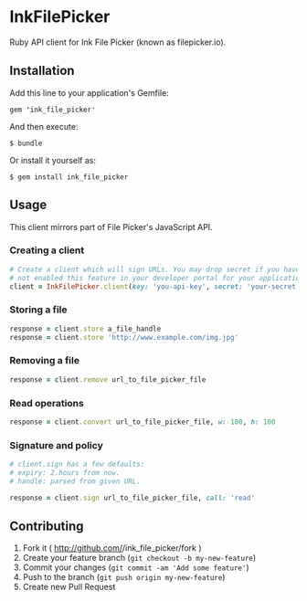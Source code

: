 # InkFilePicker

Ruby API client for Ink File Picker (known as filepicker.io).

## Installation

Add this line to your application's Gemfile:

    gem 'ink_file_picker'

And then execute:

    $ bundle

Or install it yourself as:

    $ gem install ink_file_picker

## Usage


This client mirrors part of File Picker's JavaScript API.

### Creating a client

```ruby
# Create a client which will sign URLs. You may drop secret if you have
# not enabled this feature in your developer portal for your application.
client = InkFilePicker.client(key: 'you-api-key', secret: 'your-secret')
```

### Storing a file
```ruby
response = client.store a_file_handle
response = client.store 'http://www.example.com/img.jpg'
```

### Removing a file
```ruby
response = client.remove url_to_file_picker_file
```

### Read operations
```ruby
response = client.convert url_to_file_picker_file, w: 100, h: 100
```

### Signature and policy
```ruby
# client.sign has a few defaults:
# expiry: 2.hours from now.
# handle: parsed from given URL.

response = client.sign url_to_file_picker_file, call: 'read'
```


## Contributing

1. Fork it ( http://github.com/<my-github-username>/ink_file_picker/fork )
2. Create your feature branch (`git checkout -b my-new-feature`)
3. Commit your changes (`git commit -am 'Add some feature'`)
4. Push to the branch (`git push origin my-new-feature`)
5. Create new Pull Request
